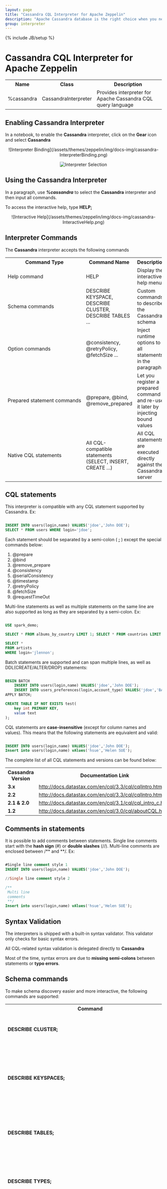 ```yaml
---
layout: page
title: "Cassandra CQL Interpreter for Apache Zeppelin"
description: "Apache Cassandra database is the right choice when you need scalability and high availability without compromising performance."
group: interpreter
---
```

<!--
Licensed under the Apache License, Version 2.0 (the "License");
you may not use this file except in compliance with the License.
You may obtain a copy of the License at

http://www.apache.org/licenses/LICENSE-2.0

Unless required by applicable law or agreed to in writing, software
distributed under the License is distributed on an "AS IS" BASIS,
WITHOUT WARRANTIES OR CONDITIONS OF ANY KIND, either express or implied.
See the License for the specific language governing permissions and
limitations under the License.
-->
{% include JB/setup %}

# Cassandra CQL Interpreter for Apache Zeppelin

<div id="toc"></div>

<table class="table-configuration">
  <tr>
    <th>Name</th>
    <th>Class</th>
    <th>Description</th>
  </tr>
  <tr>
    <td>%cassandra</td>
    <td>CassandraInterpreter</td>
    <td>Provides interpreter for Apache Cassandra CQL query language</td>
  </tr>
</table>

## Enabling Cassandra Interpreter

In a notebook, to enable the **Cassandra** interpreter, click on the **Gear** icon and select **Cassandra**

 <center>
 ![Interpreter Binding](/assets/themes/zeppelin/img/docs-img/cassandra-InterpreterBinding.png)

 ![Interpreter Selection](/assets/themes/zeppelin/img/docs-img/cassandra-InterpreterSelection.png)
 </center>

## Using the Cassandra Interpreter

In a paragraph, use **_%cassandra_** to select the **Cassandra** interpreter and then input all commands.

To access the interactive help, type **HELP;**

 <center>
   ![Interactive Help](/assets/themes/zeppelin/img/docs-img/cassandra-InteractiveHelp.png)
 </center>

## Interpreter Commands

The **Cassandra** interpreter accepts the following commands

<center>
  <table class="table-configuration">
    <tr>
      <th>Command Type</th>
      <th>Command Name</th>
      <th>Description</th>
    </tr>
    <tr>
      <td nowrap>Help command</td>
      <td>HELP</td>
      <td>Display the interactive help menu</td>
    </tr>
    <tr>
      <td nowrap>Schema commands</td>
      <td>DESCRIBE KEYSPACE, DESCRIBE CLUSTER, DESCRIBE TABLES ...</td>
      <td>Custom commands to describe the Cassandra schema</td>
    </tr>
    <tr>
      <td nowrap>Option commands</td>
      <td>@consistency, @retryPolicy, @fetchSize ...</td>
      <td>Inject runtime options to all statements in the paragraph</td>
    </tr>
    <tr>
      <td nowrap>Prepared statement commands</td>
      <td>@prepare, @bind, @remove_prepared</td>
      <td>Let you register a prepared command and re-use it later by injecting bound values</td>
    </tr>
    <tr>
      <td nowrap>Native CQL statements</td>
      <td>All CQL-compatible statements (SELECT, INSERT, CREATE ...)</td>
      <td>All CQL statements are executed directly against the Cassandra server</td>
    </tr>
  </table>
</center>

## CQL statements

This interpreter is compatible with any CQL statement supported by Cassandra. Ex:

```sql

INSERT INTO users(login,name) VALUES('jdoe','John DOE');
SELECT * FROM users WHERE login='jdoe';
```

Each statement should be separated by a semi-colon ( **;** ) except the special commands below:

1. @prepare
2. @bind
3. @remove_prepare
4. @consistency
5. @serialConsistency
6. @timestamp
7. @retryPolicy
8. @fetchSize
9. @requestTimeOut

Multi-line statements as well as multiple statements on the same line are also supported as long as they are separated by a semi-colon. Ex:

```sql

USE spark_demo;

SELECT * FROM albums_by_country LIMIT 1; SELECT * FROM countries LIMIT 1;

SELECT *
FROM artists
WHERE login='jlennon';
```

Batch statements are supported and can span multiple lines, as well as DDL(CREATE/ALTER/DROP) statements:

```sql

BEGIN BATCH
    INSERT INTO users(login,name) VALUES('jdoe','John DOE');
    INSERT INTO users_preferences(login,account_type) VALUES('jdoe','BASIC');
APPLY BATCH;

CREATE TABLE IF NOT EXISTS test(
    key int PRIMARY KEY,
    value text
);
```

CQL statements are <strong>case-insensitive</strong> (except for column names and values). This means that the following statements are equivalent and valid:

```sql

INSERT INTO users(login,name) VALUES('jdoe','John DOE');
Insert into users(login,name) vAlues('hsue','Helen SUE');
```

The complete list of all CQL statements and versions can be found below:

<center>
 <table class="table-configuration">
   <tr>
     <th>Cassandra Version</th>
     <th>Documentation Link</th>
   </tr>
   <tr>
     <td><strong>3.x</strong></td>
     <td>
        <a target="_blank"
          href="http://docs.datastax.com/en/cql/3.3/cql/cqlIntro.html">
          http://docs.datastax.com/en/cql/3.3/cql/cqlIntro.html
        </a>
     </td>
   </tr>   
   <tr>
     <td><strong>2.2</strong></td>
     <td>
        <a target="_blank"
          href="http://docs.datastax.com/en/cql/3.3/cql/cqlIntro.html">
          http://docs.datastax.com/en/cql/3.3/cql/cqlIntro.html
        </a>
     </td>
   </tr>
   <tr>
     <td><strong>2.1 & 2.0</strong></td>
     <td>
        <a target="_blank"
          href="http://docs.datastax.com/en/cql/3.1/cql/cql_intro_c.html">
          http://docs.datastax.com/en/cql/3.1/cql/cql_intro_c.html
        </a>
     </td>
   </tr>
   <tr>
     <td><strong>1.2</strong></td>
     <td>
        <a target="_blank"
          href="http://docs.datastax.com/en/cql/3.0/cql/aboutCQL.html">
          http://docs.datastax.com/en/cql/3.0/cql/aboutCQL.html
        </a>
     </td>
   </tr>
 </table>
</center>

## Comments in statements

It is possible to add comments between statements. Single line comments start with the **hash sign** (#) or **double slashes** (//). Multi-line comments are enclosed between /** and **/. Ex:

```sql

#Single line comment style 1
INSERT INTO users(login,name) VALUES('jdoe','John DOE');

//Single line comment style 2

/**
 Multi line
 comments
 **/
Insert into users(login,name) vAlues('hsue','Helen SUE');
```

## Syntax Validation

The interpreters is shipped with a built-in syntax validator. This validator only checks for basic syntax errors.

All CQL-related syntax validation is delegated directly to **Cassandra**

Most of the time, syntax errors are due to **missing semi-colons** between statements or **typo errors**.

## Schema commands

To make schema discovery easier and more interactive, the following commands are supported:

<center>
 <table class="table-configuration">
   <tr>
     <th>Command</th>
     <th>Description</th>
   </tr>
   <tr>
     <td><strong>DESCRIBE CLUSTER;</strong></td>
     <td>Show the current cluster name and its partitioner</td>
   </tr>
   <tr>
     <td><strong>DESCRIBE KEYSPACES;</strong></td>
     <td>List all existing keyspaces in the cluster and their configuration (replication factor, durable write ...)</td>
   </tr>
   <tr>
     <td><strong>DESCRIBE TABLES;</strong></td>
     <td>List all existing keyspaces in the cluster and for each, all the tables name</td>
   </tr>
   <tr>
     <td><strong>DESCRIBE TYPES;</strong></td>
     <td>List all existing keyspaces in the cluster and for each, all the user-defined types name</strong></td>
   </tr>
   <tr>
     <td nowrap><strong>DESCRIBE FUNCTIONS;</strong></td>
     <td>List all existing keyspaces in the cluster and for each, all the functions name</td>
   </tr>
   <tr>
     <td nowrap><strong>DESCRIBE AGGREGATES;</strong></td>
     <td>List all existing keyspaces in the cluster and for each, all the aggregates name</td>
   </tr>
   <tr>
     <td nowrap><strong>DESCRIBE MATERIALIZED VIEWS;</strong></td>
     <td>List all existing keyspaces in the cluster and for each, all the materialized views name</td>
   </tr>
   <tr>
     <td nowrap><strong>DESCRIBE KEYSPACE &lt;keyspace_name&gt;;</strong></td>
     <td>Describe the given keyspace configuration and all its table details (name, columns, ...)</td>
   </tr>
   <tr>
     <td nowrap><strong>DESCRIBE TABLE (&lt;keyspace_name&gt;).&lt;table_name&gt;;</strong></td>
     <td>
        Describe the given table. If the keyspace is not provided, the current logged in keyspace is used.
        If there is no logged in keyspace, the default system keyspace is used.
        If no table is found, an error message is raised
     </td>
   </tr>
   <tr>
     <td nowrap><strong>DESCRIBE TYPE (&lt;keyspace_name&gt;).&lt;type_name&gt;;</strong></td>
     <td>
        Describe the given type(UDT). If the keyspace is not provided, the current logged in keyspace is used.
        If there is no logged in keyspace, the default system keyspace is used.
        If no type is found, an error message is raised
     </td>
   </tr>
   <tr>
     <td nowrap><strong>DESCRIBE FUNCTION (&lt;keyspace_name&gt;).&lt;function_name&gt;;</strong></td>
     <td>Describe the given function. If the keyspace is not provided, the current logged in keyspace is used.
         If there is no logged in keyspace, the default system keyspace is used.
         If no function is found, an error message is raised
     </td>
   </tr>
   <tr>
     <td nowrap><strong>DESCRIBE AGGREGATE (&lt;keyspace_name&gt;).&lt;aggregate_name&gt;;</strong></td>
     <td>Describe the given aggregate. If the keyspace is not provided, the current logged in keyspace is used.
         If there is no logged in keyspace, the default system keyspace is used.
         If no aggregate is found, an error message is raised
     </td>
   </tr>
   <tr>
     <td nowrap><strong>DESCRIBE MATERIALIZED VIEW (&lt;keyspace_name&gt;).&lt;view_name&gt;;</strong></td>
     <td>Describe the given view. If the keyspace is not provided, the current logged in keyspace is used.
         If there is no logged in keyspace, the default system keyspace is used.
         If no view is found, an error message is raised
     </td>
   </tr>
 </table>
</center>

The schema objects (cluster, keyspace, table, type, function and aggregate) are displayed in a tabular format.
There is a drop-down menu on the top left corner to expand objects details. On the top right menu is shown the Icon legend.

<center>
  ![Describe Schema](/assets/themes/zeppelin/img/docs-img/cassandra-DescribeSchema.png)
</center>

## Runtime Parameters

Sometimes you want to be able to pass runtime query parameters to your statements.

Those parameters are not part of the CQL specs and are specific to the interpreter.

Below is the list of all parameters:

<center>
 <table class="table-configuration">
   <tr>
     <th>Parameter</th>
     <th>Syntax</th>
     <th>Description</th>
   </tr>
   <tr>
     <td nowrap>Consistency Level</td>
     <td><strong>@consistency=<em>value</em></strong></td>
     <td>Apply the given consistency level to all queries in the paragraph</td>
   </tr>
   <tr>
     <td nowrap>Serial Consistency Level</td>
     <td><strong>@serialConsistency=<em>value</em></strong></td>
     <td>Apply the given serial consistency level to all queries in the paragraph</td>
   </tr>
   <tr>
     <td nowrap>Timestamp</td>
     <td><strong>@timestamp=<em>long value</em></strong></td>
     <td>
        Apply the given timestamp to all queries in the paragraph.
        Please note that timestamp value passed directly in CQL statement will override this value
      </td>
   </tr>
   <tr>
     <td nowrap>Retry Policy</td>
     <td><strong>@retryPolicy=<em>value</em></strong></td>
     <td>Apply the given retry policy to all queries in the paragraph</td>
   </tr>
   <tr>
     <td nowrap>Fetch Size</td>
     <td><strong>@fetchSize=<em>integer value</em></strong></td>
     <td>Apply the given fetch size to all queries in the paragraph</td>
   </tr>
   <tr>
     <td nowrap>Request Time Out</td>
     <td><strong>@requestTimeOut=<em>integer value</em></strong></td>
     <td>Apply the given request timeout <strong>in millisecs</strong> to all queries in the paragraph</td>
   </tr>   
 </table>
</center>

Some parameters only accept restricted values:

<center>
 <table class="table-configuration">
   <tr>
     <th>Parameter</th>
     <th>Possible Values</th>
   </tr>
   <tr>
     <td nowrap>Consistency Level</td>
     <td><strong>ALL, ANY, ONE, TWO, THREE, QUORUM, LOCAL_ONE, LOCAL_QUORUM, EACH_QUORUM</strong></td>
   </tr>
   <tr>
     <td nowrap>Serial Consistency Level</td>
     <td><strong>SERIAL, LOCAL_SERIAL</strong></td>
   </tr>
   <tr>
     <td nowrap>Timestamp</td>
     <td>Any long value</td>
   </tr>
   <tr>
     <td nowrap>Retry Policy</td>
     <td><strong>DEFAULT, DOWNGRADING_CONSISTENCY, FALLTHROUGH, LOGGING_DEFAULT, LOGGING_DOWNGRADING, LOGGING_FALLTHROUGH</strong></td>
   </tr>
   <tr>
     <td nowrap>Fetch Size</td>
     <td>Any integer value</td>
   </tr>
 </table>
</center>

>Please note that you should **not** add semi-colon ( **;** ) at the end of each parameter statement

Some examples:

```sql

CREATE TABLE IF NOT EXISTS spark_demo.ts(
    key int PRIMARY KEY,
    value text
);
TRUNCATE spark_demo.ts;

// Timestamp in the past
@timestamp=10

// Force timestamp directly in the first insert
INSERT INTO spark_demo.ts(key,value) VALUES(1,'first insert') USING TIMESTAMP 100;

// Select some data to make the clock turn
SELECT * FROM spark_demo.albums LIMIT 100;

// Now insert using the timestamp parameter set at the beginning(10)
INSERT INTO spark_demo.ts(key,value) VALUES(1,'second insert');

// Check for the result. You should see 'first insert'
SELECT value FROM spark_demo.ts WHERE key=1;
```

Some remarks about query parameters:

> 1. **many** query parameters can be set in the same paragraph
> 2. if the **same** query parameter is set many time with different values, the interpreter only take into account the first value
> 3. each query parameter applies to **all CQL statements** in the same paragraph, unless you override the option using plain CQL text (like forcing timestamp with the USING clause)
> 4. the order of each query parameter with regard to CQL statement does not matter

## Support for Prepared Statements

For performance reason, it is better to prepare statements before-hand and reuse them later by providing bound values.

This interpreter provides 3 commands to handle prepared and bound statements:

1. **@prepare**
2. **@bind**
3. **@remove_prepared**

Example:

```
@prepare[statement-name]=...

@bind[statement-name]=’text’, 1223, ’2015-07-30 12:00:01’, null, true, [‘list_item1’, ’list_item2’]

@bind[statement-name-with-no-bound-value]

@remove_prepare[statement-name]
```

#### @prepare

You can use the syntax _"@prepare[statement-name]=SELECT..."_ to create a prepared statement.
The _statement-name_ is **mandatory** because the interpreter prepares the given statement with the Java driver and
saves the generated prepared statement in an **internal hash map**, using the provided _statement-name_ as search key.

> Please note that this internal prepared statement map is shared with **all notebooks** and **all paragraphs** because
there is only one instance of the interpreter for Cassandra

> If the interpreter encounters **many** @prepare for the **same _statement-name_ (key)**, only the **first** statement will be taken into account.

Example:

```
@prepare[select]=SELECT * FROM spark_demo.albums LIMIT ?

@prepare[select]=SELECT * FROM spark_demo.artists LIMIT ?
```

For the above example, the prepared statement is `SELECT * FROM spark_demo.albums LIMIT ?`.
`SELECT * FROM spark_demo.artists LIMIT ? is ignored because an entry already exists in the prepared statements map with the key select.

In the context of **Zeppelin**, a notebook can be scheduled to be executed at regular interval,
thus it is necessary to **avoid re-preparing many time the same statement (considered an anti-pattern)**.

#### @bind
Once the statement is prepared (possibly in a separated notebook/paragraph). You can bind values to it:

```
@bind[select_first]=10
```

Bound values are not mandatory for the **@bind** statement. However if you provide bound values, they need to comply to some syntax:

* String values should be enclosed between simple quotes ( ‘ )
* Date values should be enclosed between simple quotes ( ‘ ) and respect the formats:
  1. yyyy-MM-dd HH:MM:ss
  2. yyyy-MM-dd HH:MM:ss.SSS
* **null** is parsed as-is
* **boolean** (true|false) are parsed as-is
* collection values must follow the **[standard CQL syntax]**:
  * list: [‘list_item1’, ’list_item2’, ...]
  * set: {‘set_item1’, ‘set_item2’, …}
  * map: {‘key1’: ‘val1’, ‘key2’: ‘val2’, …}
* **tuple** values should be enclosed between parenthesis (see **[Tuple CQL syntax]**): (‘text’, 123, true)
* **udt** values should be enclosed between brackets (see **[UDT CQL syntax]**): {stree_name: ‘Beverly Hills’, number: 104, zip_code: 90020, state: ‘California’, …}

> It is possible to use the @bind statement inside a batch:
>
> ```sql
>BEGIN BATCH
>    @bind[insert_user]='jdoe','John DOE'
>    UPDATE users SET age = 27 WHERE login='hsue';
>APPLY BATCH;
> ```

#### @remove_prepare

To avoid for a prepared statement to stay forever in the prepared statement map, you can use the
**@remove_prepare[statement-name]** syntax to remove it.
Removing a non-existing prepared statement yields no error.

## Using Dynamic Forms

Instead of hard-coding your CQL queries, it is possible to use **[Zeppelin dynamic form]** syntax to inject simple value or multiple choices forms.

The legacy mustache syntax ( **\{\{ \}\}** ) to bind input text and select form is still supported but is deprecated and will be removed in future releases.

> **Legacy**
> The syntax for simple parameter is: **\{\{input_Label=default value\}\}**. The default value is mandatory because the first time the paragraph is executed,
> we launch the CQL query before rendering the form so at least one value should be provided.
>
> The syntax for multiple choices parameter is: **\{\{input_Label=value1 | value2 | … | valueN \}\}**. By default the first choice is used for CQL query
> the first time the paragraph is executed.


Example:

{% raw %}
    #Secondary index on performer style
    SELECT name, country, performer
    FROM spark_demo.performers
    WHERE name='${performer=Sheryl Crow|Doof|Fanfarlo|Los Paranoia}'
    AND styles CONTAINS '${style=Rock}';
{% endraw %}


In the above example, the first CQL query will be executed for _performer='Sheryl Crow' AND style='Rock'_.
For subsequent queries, you can change the value directly using the form.

> Please note that we enclosed the **$\{ \}** block between simple quotes ( **'** ) because Cassandra expects a String here.
> We could have also use the **$\{style='Rock'\}** syntax but this time, the value displayed on the form is **_'Rock'_** and not **_Rock_**.

It is also possible to use dynamic forms for **prepared statements**:

{% raw %}

    @bind[select]=='${performer=Sheryl Crow|Doof|Fanfarlo|Los Paranoia}', '${style=Rock}'

{% endraw %}

## Shared states

It is possible to execute many paragraphs in parallel. However, at the back-end side, we’re still using synchronous queries.
_Asynchronous execution_ is only possible when it is possible to return a `Future` value in the `InterpreterResult`.
It may be an interesting proposal for the **Zeppelin** project.

Recently, **Zeppelin** allows you to choose the level of isolation for your interpreters (see **[Interpreter Binding Mode]** ).

Long story short, you have 3 available bindings:
 
 - **shared** : _same JVM_ and _same Interpreter instance_ for all notes
 - **scoped** : _same JVM_ but _different Interpreter instances_, one for each note
 - **isolated**: _different JVM_ running a _single Interpreter instance_, one JVM for each note
     
Using the **shared** binding, the same `com.datastax.driver.core.Session` object is used for **all** notes and paragraphs.
Consequently, if you use the **USE _keyspace name_;** statement to log into a keyspace, it will change the keyspace for
**all current users** of the **Cassandra** interpreter because we only create 1 `com.datastax.driver.core.Session` object
per instance of **Cassandra** interpreter.

The same remark does apply to the **prepared statement hash map**, it is shared by **all users** using the same instance of **Cassandra** interpreter.

When using **scoped** binding, in the _same JVM_ **Zeppelin** will create multiple instances of the Cassandra interpreter, thus 
multiple `com.datastax.driver.core.Session` objects. **Beware of resource and memory usage using this binding !** 

The **isolated** mode is the most extreme and will create as many JVM/`com.datastax.driver.core.Session` object as there are distinct notes.


## Interpreter Configuration

To configure the **Cassandra** interpreter, go to the **Interpreter** menu and scroll down to change the parameters.
The **Cassandra** interpreter is using the official **[Cassandra Java Driver]** and most of the parameters are used
to configure the Java driver

Below are the configuration parameters and their default value.

 <table class="table-configuration">
   <tr>
     <th>Property Name</th>
     <th>Description</th>
     <th>Default Value</th>
   </tr>
   <tr>
     <td>cassandra.cluster</td>
     <td>Name of the Cassandra cluster to connect to</td>
     <td>Test Cluster</td>
   </tr>
   <tr>
     <td>cassandra.compression.protocol</td>
     <td>On wire compression. Possible values are: NONE, SNAPPY, LZ4</td>
     <td>NONE</td>
   </tr>
   <tr>
     <td>cassandra.credentials.username</td>
     <td>If security is enable, provide the login</td>
     <td>none</td>
   </tr>
   <tr>
     <td>cassandra.credentials.password</td>
     <td>If security is enable, provide the password</td>
     <td>none</td>
   </tr>
   <tr>
     <td>cassandra.hosts</td>
     <td>
        Comma separated Cassandra hosts (DNS name or IP address).
        <br/>
        Ex: '192.168.0.12,node2,node3'
      </td>
     <td>localhost</td>
   </tr>
   <tr>
     <td>cassandra.interpreter.parallelism</td>
     <td>Number of concurrent paragraphs(queries block) that can be executed</td>
     <td>10</td>
   </tr>
   <tr>
     <td>cassandra.keyspace</td>
     <td>
        Default keyspace to connect to.
        <strong>
          It is strongly recommended to let the default value
          and prefix the table name with the actual keyspace
          in all of your queries
        </strong>
     </td>
     <td>system</td>
   </tr>
   <tr>
     <td>cassandra.load.balancing.policy</td>
     <td>
        Load balancing policy. Default = <em>new TokenAwarePolicy(new DCAwareRoundRobinPolicy())</em>
        To Specify your own policy, provide the <strong>fully qualify class name (FQCN)</strong> of your policy.
        At runtime the interpreter will instantiate the policy using
        <strong>Class.forName(FQCN)</strong>
     </td>
     <td>DEFAULT</td>
   </tr>
   <tr>
     <td>cassandra.max.schema.agreement.wait.second</td>
     <td>Cassandra max schema agreement wait in second</td>
     <td>10</td>
   </tr>
   <tr>
     <td>cassandra.pooling.core.connection.per.host.local</td>
     <td>Protocol V2 and below default = 2. Protocol V3 and above default = 1</td>
     <td>2</td>
   </tr>
   <tr>
     <td>cassandra.pooling.core.connection.per.host.remote</td>
     <td>Protocol V2 and below default = 1. Protocol V3 and above default = 1</td>
     <td>1</td>
   </tr>
   <tr>
     <td>cassandra.pooling.heartbeat.interval.seconds</td>
     <td>Cassandra pool heartbeat interval in secs</td>
     <td>30</td>
   </tr>
   <tr>
     <td>cassandra.pooling.idle.timeout.seconds</td>
     <td>Cassandra idle time out in seconds</td>
     <td>120</td>
   </tr>
   <tr>
     <td>cassandra.pooling.max.connection.per.host.local</td>
     <td>Protocol V2 and below default = 8. Protocol V3 and above default = 1</td>
     <td>8</td>
   </tr>
   <tr>
     <td>cassandra.pooling.max.connection.per.host.remote</td>
     <td>Protocol V2 and below default = 2. Protocol V3 and above default = 1</td>
     <td>2</td>
   </tr>
   <tr>
     <td>cassandra.pooling.max.request.per.connection.local</td>
     <td>Protocol V2 and below default = 128. Protocol V3 and above default = 1024</td>
     <td>128</td>
   </tr>
   <tr>
     <td>cassandra.pooling.max.request.per.connection.remote</td>
     <td>Protocol V2 and below default = 128. Protocol V3 and above default = 256</td>
     <td>128</td>
   </tr>
   <tr>
     <td>cassandra.pooling.new.connection.threshold.local</td>
     <td>Protocol V2 and below default = 100. Protocol V3 and above default = 800</td>
     <td>100</td>
   </tr>
   <tr>
     <td>cassandra.pooling.new.connection.threshold.remote</td>
     <td>Protocol V2 and below default = 100. Protocol V3 and above default = 200</td>
     <td>100</td>
   </tr>
   <tr>
     <td>cassandra.pooling.pool.timeout.millisecs</td>
     <td>Cassandra pool time out in millisecs</td>
     <td>5000</td>
   </tr>
   <tr>
     <td>cassandra.protocol.version</td>
     <td>Cassandra binary protocol version</td>
     <td>4</td>
   </tr>
   <tr>
     <td>cassandra.query.default.consistency</td>
     <td>
      Cassandra query default consistency level
      <br/>
      Available values: ONE, TWO, THREE, QUORUM, LOCAL_ONE, LOCAL_QUORUM, EACH_QUORUM, ALL
     </td>
     <td>ONE</td>
   </tr>
   <tr>
     <td>cassandra.query.default.fetchSize</td>
     <td>Cassandra query default fetch size</td>
     <td>5000</td>
   </tr>
   <tr>
     <td>cassandra.query.default.serial.consistency</td>
     <td>
      Cassandra query default serial consistency level
      <br/>
      Available values: SERIAL, LOCAL_SERIAL
     </td>
     <td>SERIAL</td>
   </tr>
   <tr>
     <td>cassandra.reconnection.policy</td>
     <td>
        Cassandra Reconnection Policy.
        Default = new ExponentialReconnectionPolicy(1000, 10 * 60 * 1000)
        To Specify your own policy, provide the <strong>fully qualify class name (FQCN)</strong> of your policy.
        At runtime the interpreter will instantiate the policy using
        <strong>Class.forName(FQCN)</strong>
     </td>
     <td>DEFAULT</td>
   </tr>
   <tr>
     <td>cassandra.retry.policy</td>
     <td>
        Cassandra Retry Policy.
        Default = DefaultRetryPolicy.INSTANCE
        To Specify your own policy, provide the <strong>fully qualify class name (FQCN)</strong> of your policy.
        At runtime the interpreter will instantiate the policy using
        <strong>Class.forName(FQCN)</strong>
     </td>
     <td>DEFAULT</td>
   </tr>
   <tr>
     <td>cassandra.socket.connection.timeout.millisecs</td>
     <td>Cassandra socket default connection timeout in millisecs</td>
     <td>500</td>
   </tr>
   <tr>
     <td>cassandra.socket.read.timeout.millisecs</td>
     <td>Cassandra socket read timeout in millisecs</td>
     <td>12000</td>
   </tr>
   <tr>
     <td>cassandra.socket.tcp.no_delay</td>
     <td>Cassandra socket TCP no delay</td>
     <td>true</td>
   </tr>
   <tr>
     <td>cassandra.speculative.execution.policy</td>
     <td>
        Cassandra Speculative Execution Policy.
        Default = NoSpeculativeExecutionPolicy.INSTANCE
        To Specify your own policy, provide the <strong>fully qualify class name (FQCN)</strong> of your policy.
        At runtime the interpreter will instantiate the policy using
        <strong>Class.forName(FQCN)</strong>
     </td>
     <td>DEFAULT</td>
   </tr>
 </table>

## Change Log

**3.0** _(Zeppelin {{ site.ZEPPELIN_VERSION }})_ :

* Update documentation
* Update interactive documentation
* Add support for binary protocol **V4**
* Implement new `@requestTimeOut` runtime option
* Upgrade Java driver version to **3.0.1**
* Allow interpreter to add dynamic forms programmatically when using FormType.SIMPLE
* Allow dynamic form using default Zeppelin syntax
* Fixing typo on FallThroughPolicy
* Look for data in AngularObjectRegistry before creating dynamic form
* Add missing support for `ALTER` statements


**2.0** _(Zeppelin {{ site.ZEPPELIN_VERSION }})_ :

* Update help menu and add changelog
* Add Support for **User Defined Functions**, **User Defined Aggregates** and **Materialized Views**
* Upgrade Java driver version to **3.0.0-rc1**

**1.0** _(Zeppelin 0.5.5-incubating)_ :

* Initial version

## Bugs & Contacts

 If you encounter a bug for this interpreter, please create a **[JIRA]** ticket and ping me on Twitter
 at **[@doanduyhai]**

[Cassandra Java Driver]: https://github.com/datastax/java-driver
[standard CQL syntax]: http://docs.datastax.com/en/cql/3.1/cql/cql_using/use_collections_c.html
[Tuple CQL syntax]: http://docs.datastax.com/en/cql/3.1/cql/cql_reference/tupleType.html
[UDT CQL syntax]: http://docs.datastax.com/en/cql/3.1/cql/cql_using/cqlUseUDT.html
[Zeppelin Dynamic Form](../usage/dynamic_form/intro.html)
[Interpreter Binding Mode](../usage/interpreter/interpreter_binding_mode.html)
[JIRA]: https://issues.apache.org/jira/browse/ZEPPELIN-382?jql=project%20%3D%20ZEPPELIN
[@doanduyhai]: https://twitter.com/doanduyhai
